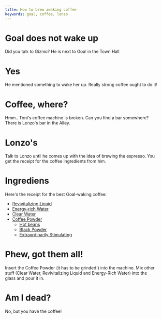 ```yaml
---
title: How to brew awaking coffee
keywords: goal, coffee, lonzo
---
```

# Goal does not wake up
Did you talk to Gizmo? He is next to Goal in the Town Hall

# Yes
He mentioned something to wake her up. Really strong coffee ought to do it!

# Coffee, where?
Hmm.. Toni's coffee machine is broken. Can you find a bar somewhere?
There is Lonzo's bar in the Alley.

# Lonzo's
Talk to Lonzo until he comes up with the idea of brewing the espresso.
You get the receipt for the coffee ingredients from him.

# Ingrediens
Here's the receipt for the best Goal-waking coffee:
 * [Revivitalizing Liquid][reviv]
 * [Energy-rich Water][energywater]
 * [Clear Water][water]
 * [Coffee Powder][coffeepowder]
   * [Hot beans][hotbeans]
   * [Black Powder][blackpowder]
   * [Extraordinarily Stimulating][stimul]
   
 # Phew, got them all!
 Insert the Coffee Powder (it has to be grinded!) into the machine. Mix other stuff
 (Clear Water, Revivitalizing Liquid and Energy-Rich Water) into the glass and pour it in.
 
 # Am I dead?
 No, but you have the coffee!
 
 <!-- INTERNAL LINKS -->
 [reviv]: /04-village/revivitalizing-liquid.md
 [energywater]: /04-village/energy-rich/index.md
 [water]: /04-village/clear-water.md
 [coffeepowder]: /04-village/coffee-powder.md
 [hotbeans]: /04-village/hot-beans.md
 [blackpowder]: /04-village/black-powder.md
 [stimul]: /04-village/stimulating/index.md
